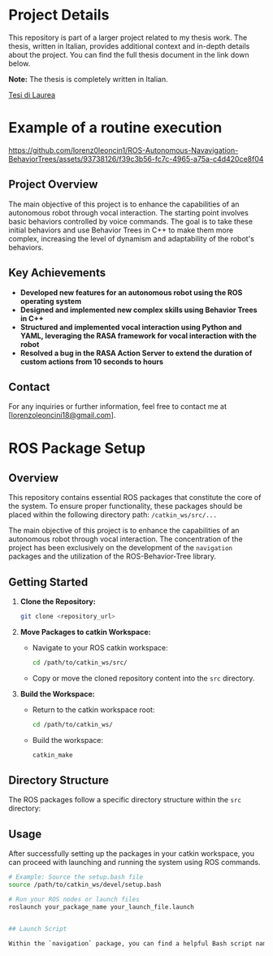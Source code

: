 # Project Details

This repository is part of a larger project related to my thesis work. The thesis, written in Italian, provides additional context and in-depth details about the project. You can find the full thesis document in the link down below.

**Note:** The thesis is completely written in Italian.

[Tesi di Laurea](https://drive.google.com/file/d/1E8GlbGUdTeAOGt3cpGkW1saGbpR9sHlA/view?usp=sharing)

# Example of a routine execution

https://github.com/lorenz0leoncin1/ROS-Autonomous-Navavigation-BehaviorTrees/assets/93738126/f39c3b56-fc7c-4965-a75a-c4d420ce8f04

## Project Overview

The main objective of this project is to enhance the capabilities of an autonomous robot through vocal interaction. The starting point involves basic behaviors controlled by voice commands. The goal is to take these initial behaviors and use Behavior Trees in C++ to make them more complex, increasing the level of dynamism and adaptability of the robot's behaviors.

## Key Achievements

- **Developed new features for an autonomous robot using the ROS operating system**
- **Designed and implemented new complex skills using Behavior Trees in C++**
- **Structured and implemented vocal interaction using Python and YAML, leveraging the RASA framework for vocal interaction with the robot**
- **Resolved a bug in the RASA Action Server to extend the duration of custom actions from 10 seconds to hours**

## Contact

For any inquiries or further information, feel free to contact me at [lorenzoleoncini18@gmail.com].



# ROS Package Setup

## Overview

This repository contains essential ROS packages that constitute the core of the system. To ensure proper functionality, these packages should be placed within the following directory path: `/catkin_ws/src/...`

The main objective of this project is to enhance the capabilities of an autonomous robot through vocal interaction. The concentration of the project has been exclusively on the development of the `navigation` packages and the utilization of the ROS-Behavior-Tree library.

## Getting Started

1. **Clone the Repository:**

    ```bash
    git clone <repository_url>
    ```

2. **Move Packages to catkin Workspace:**

    - Navigate to your ROS catkin workspace:

      ```bash
      cd /path/to/catkin_ws/src/
      ```

    - Copy or move the cloned repository content into the `src` directory.

3. **Build the Workspace:**

    - Return to the catkin workspace root:

      ```bash
      cd /path/to/catkin_ws/
      ```

    - Build the workspace:

      ```bash
      catkin_make
      ```

## Directory Structure

The ROS packages follow a specific directory structure within the `src` directory:


## Usage

After successfully setting up the packages in your catkin workspace, you can proceed with launching and running the system using ROS commands.

```bash
# Example: Source the setup.bash file
source /path/to/catkin_ws/devel/setup.bash

# Run your ROS nodes or launch files
roslaunch your_package_name your_launch_file.launch


## Launch Script

Within the `navigation` package, you can find a helpful Bash script named `launch_my_dialogue.sh`. This script automates the startup process of the entire system.

